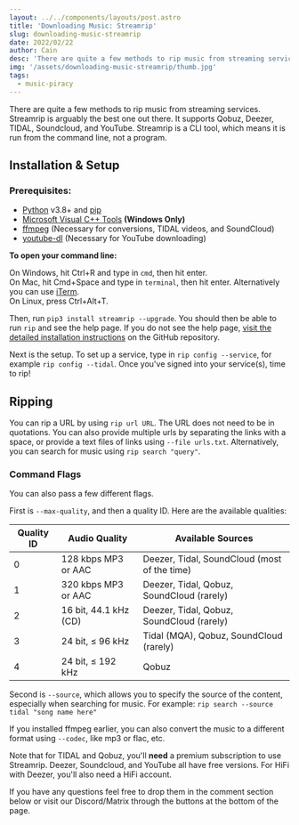 ```yaml
---
layout: ../../components/layouts/post.astro
title: 'Downloading Music: Streamrip'
slug: downloading-music-streamrip
date: 2022/02/22
author: Cain
desc: 'There are quite a few methods to rip music from streaming services. Streamrip is arguably the best one out there. It supports Qobuz, Deezer, TIDAL, Soundcloud, and YouTube.'
img: '/assets/downloading-music-streamrip/thumb.jpg'
tags:
  - music-piracy
---
```


There are quite a few methods to rip music from streaming services. Streamrip is arguably the best one out there. It supports Qobuz, Deezer, TIDAL, Soundcloud, and YouTube. Streamrip is a CLI tool, which means it is run from the command line, not a program.

## Installation & Setup

### Prerequisites:

- [Python](https://www.python.org/downloads/) v3.8+ and [pip](https://pip.pypa.io/en/stable/installing/)
- [Microsoft Visual C++ Tools](https://docs.microsoft.com/en-us/cpp/windows/latest-supported-vc-redist?view=msvc-170) **(Windows Only)**
- [ffmpeg](https://ffmpeg.org/download.html) (Necessary for conversions, TIDAL videos, and SoundCloud)
- [youtube-dl](https://github.com/ytdl-org/youtube-dl#installation) (Necessary for YouTube downloading)

**To open your command line:**

On Windows, hit Ctrl+R and type in `cmd`, then hit enter.  
On Mac, hit Cmd+Space and type in `terminal`, then hit enter. Alternatively you can use [iTerm](https://iterm2.com/).  
On Linux, press Ctrl+Alt+T.

Then, run `pip3 install streamrip --upgrade`. You should then be able to run `rip` and see the help page. If you do not see the help page, [visit the detailed installation instructions](https://github.com/nathom/streamrip/wiki#detailed-installation-instructions) on the GitHub repository.

Next is the setup. To set up a service, type in `rip config --service`, for example `rip config --tidal`. Once you've signed into your service(s), time to rip!

## Ripping

You can rip a URL by using `rip url URL`. The URL does not need to be in quotations. You can also provide multiple urls by separating the links with a space, or provide a text files of links using `--file urls.txt`. Alternatively, you can search for music using `rip search "query"`.

### Command Flags

You can also pass a few different flags.

First is `--max-quality`, and then a quality ID. Here are the available qualities:

| **Quality ID** | **Audio Quality**     | **Available Sources**                        |
| -------------- | --------------------- | -------------------------------------------- |
| 0              | 128 kbps MP3 or AAC   | Deezer, Tidal, SoundCloud (most of the time) |
| 1              | 320 kbps MP3 or AAC   | Deezer, Tidal, Qobuz, SoundCloud (rarely)    |
| 2              | 16 bit, 44.1 kHz (CD) | Deezer, Tidal, Qobuz, SoundCloud (rarely)    |
| 3              | 24 bit, ≤ 96 kHz      | Tidal (MQA), Qobuz, SoundCloud (rarely)      |
| 4              | 24 bit, ≤ 192 kHz     | Qobuz                                        |

Second is `--source`, which allows you to specify the source of the content, especially when searching for music. For example: `rip search --source tidal "song name here"`

If you installed ffmpeg earlier, you can also convert the music to a different format using `--codec`, like mp3 or flac, etc.

Note that for TIDAL and Qobuz, you'll **need** a premium subscription to use Streamrip. Deezer, Soundcloud, and YouTube all have free versions. For HiFi with Deezer, you'll also need a HiFi account.

If you have any questions feel free to drop them in the comment section below or visit our Discord/Matrix through the buttons at the bottom of the page.
